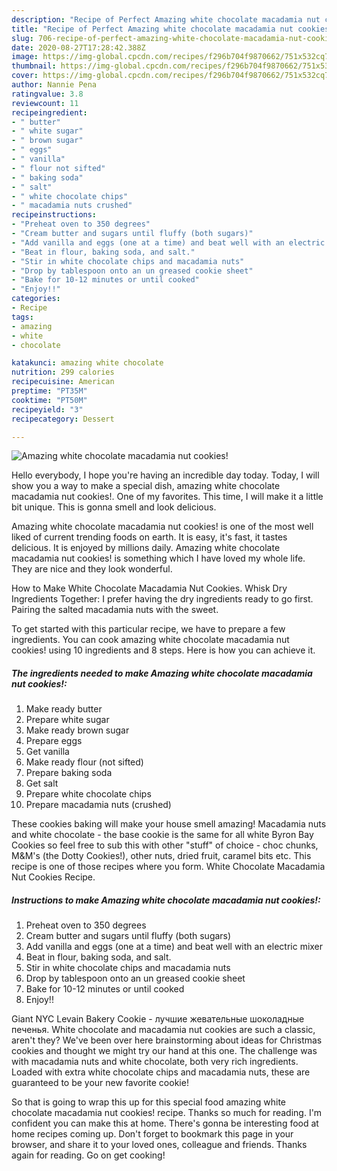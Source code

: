 ```yaml
---
description: "Recipe of Perfect Amazing white chocolate macadamia nut cookies!"
title: "Recipe of Perfect Amazing white chocolate macadamia nut cookies!"
slug: 706-recipe-of-perfect-amazing-white-chocolate-macadamia-nut-cookies
date: 2020-08-27T17:28:42.388Z
image: https://img-global.cpcdn.com/recipes/f296b704f9870662/751x532cq70/amazing-white-chocolate-macadamia-nut-cookies-recipe-main-photo.jpg
thumbnail: https://img-global.cpcdn.com/recipes/f296b704f9870662/751x532cq70/amazing-white-chocolate-macadamia-nut-cookies-recipe-main-photo.jpg
cover: https://img-global.cpcdn.com/recipes/f296b704f9870662/751x532cq70/amazing-white-chocolate-macadamia-nut-cookies-recipe-main-photo.jpg
author: Nannie Pena
ratingvalue: 3.8
reviewcount: 11
recipeingredient:
- " butter"
- " white sugar"
- " brown sugar"
- " eggs"
- " vanilla"
- " flour not sifted"
- " baking soda"
- " salt"
- " white chocolate chips"
- " macadamia nuts crushed"
recipeinstructions:
- "Preheat oven to 350 degrees"
- "Cream butter and sugars until fluffy (both sugars)"
- "Add vanilla and eggs (one at a time) and beat well with an electric mixer"
- "Beat in flour, baking soda, and salt."
- "Stir in white chocolate chips and macadamia nuts"
- "Drop by tablespoon onto an un greased cookie sheet"
- "Bake for 10-12 minutes or until cooked"
- "Enjoy!!"
categories:
- Recipe
tags:
- amazing
- white
- chocolate

katakunci: amazing white chocolate 
nutrition: 299 calories
recipecuisine: American
preptime: "PT35M"
cooktime: "PT50M"
recipeyield: "3"
recipecategory: Dessert

---
```



![Amazing white chocolate macadamia nut cookies!](https://img-global.cpcdn.com/recipes/f296b704f9870662/751x532cq70/amazing-white-chocolate-macadamia-nut-cookies-recipe-main-photo.jpg)

Hello everybody, I hope you're having an incredible day today. Today, I will show you a way to make a special dish, amazing white chocolate macadamia nut cookies!. One of my favorites. This time, I will make it a little bit unique. This is gonna smell and look delicious.

Amazing white chocolate macadamia nut cookies! is one of the most well liked of current trending foods on earth. It is easy, it's fast, it tastes delicious. It is enjoyed by millions daily. Amazing white chocolate macadamia nut cookies! is something which I have loved my whole life. They are nice and they look wonderful.

How to Make White Chocolate Macadamia Nut Cookies. Whisk Dry Ingredients Together: I prefer having the dry ingredients ready to go first. Pairing the salted macadamia nuts with the sweet.


To get started with this particular recipe, we have to prepare a few ingredients. You can cook amazing white chocolate macadamia nut cookies! using 10 ingredients and 8 steps. Here is how you can achieve it.

<!--inarticleads1-->

##### The ingredients needed to make Amazing white chocolate macadamia nut cookies!:

1. Make ready  butter
1. Prepare  white sugar
1. Make ready  brown sugar
1. Prepare  eggs
1. Get  vanilla
1. Make ready  flour (not sifted)
1. Prepare  baking soda
1. Get  salt
1. Prepare  white chocolate chips
1. Prepare  macadamia nuts (crushed)


These cookies baking will make your house smell amazing! Macadamia nuts and white chocolate - the base cookie is the same for all white Byron Bay Cookies so feel free to sub this with other &#34;stuff&#34; of choice - choc chunks, M&amp;M&#39;s (the Dotty Cookies!), other nuts, dried fruit, caramel bits etc. This recipe is one of those recipes where you form. White Chocolate Macadamia Nut Cookies Recipe. 

<!--inarticleads2-->

##### Instructions to make Amazing white chocolate macadamia nut cookies!:

1. Preheat oven to 350 degrees
1. Cream butter and sugars until fluffy (both sugars)
1. Add vanilla and eggs (one at a time) and beat well with an electric mixer
1. Beat in flour, baking soda, and salt.
1. Stir in white chocolate chips and macadamia nuts
1. Drop by tablespoon onto an un greased cookie sheet
1. Bake for 10-12 minutes or until cooked
1. Enjoy!!


Giant NYC Levain Bakery Cookie - лучшие жевательные шоколадные печенья. White chocolate and macadamia nut cookies are such a classic, aren&#39;t they? We&#39;ve been over here brainstorming about ideas for Christmas cookies and thought we might try our hand at this one. The challenge was with macadamia nuts and white chocolate, both very rich ingredients. Loaded with extra white chocolate chips and macadamia nuts, these are guaranteed to be your new favorite cookie! 

So that is going to wrap this up for this special food amazing white chocolate macadamia nut cookies! recipe. Thanks so much for reading. I'm confident you can make this at home. There's gonna be interesting food at home recipes coming up. Don't forget to bookmark this page in your browser, and share it to your loved ones, colleague and friends. Thanks again for reading. Go on get cooking!
